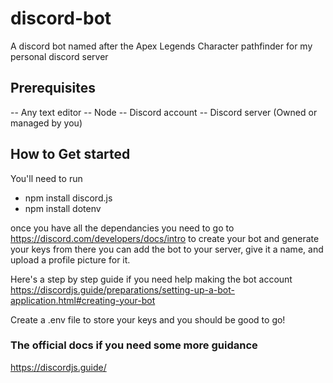 # discord-bot
A discord bot named after the Apex Legends Character pathfinder for my personal discord server

## Prerequisites
-- Any text editor
-- Node
-- Discord account
-- Discord server (Owned or managed by you)

## How to Get started

You'll need to run 
- npm install discord.js
- npm install dotenv

once you have all the dependancies you need to go to https://discord.com/developers/docs/intro to create your bot and generate your keys
from there you can add the bot to your server, give it a name, and upload a profile picture for it.

Here's a step by step guide if you need help making the bot account https://discordjs.guide/preparations/setting-up-a-bot-application.html#creating-your-bot

Create a .env file to store your keys and you should be good to go!

### The official docs if you need some more guidance

https://discordjs.guide/
